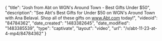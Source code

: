 {
    "title": "Josh from Abt on WGN's Around Town - Best Gifts Under $50",
    "description": "See Abt's Best Gifts for Under $50 on WGN's Around Town with Ana Belaval. Shop all of these gifts on www.Abt.com today!",
    "videoid": "84784362",
    "date_created": "1483382645",
    "date_modified": "1483385539",
    "type": "captivate",
    "layout": "video",
    "url": "\/v\/abt-11-23-at-4-mp4\/84784362"
}